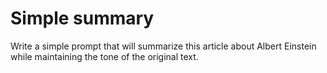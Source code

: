 # Simple summary

Write a simple prompt that will summarize this article about Albert Einstein while maintaining the tone of the original text.
